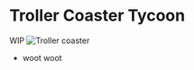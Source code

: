 # Troller Coaster Tycoon

WIP
![Troller coaster](https://github.com/findme-scripts/roller_toaster_tycoon/lua/tree/development/IMAGE.png?raw=true)

 - woot woot